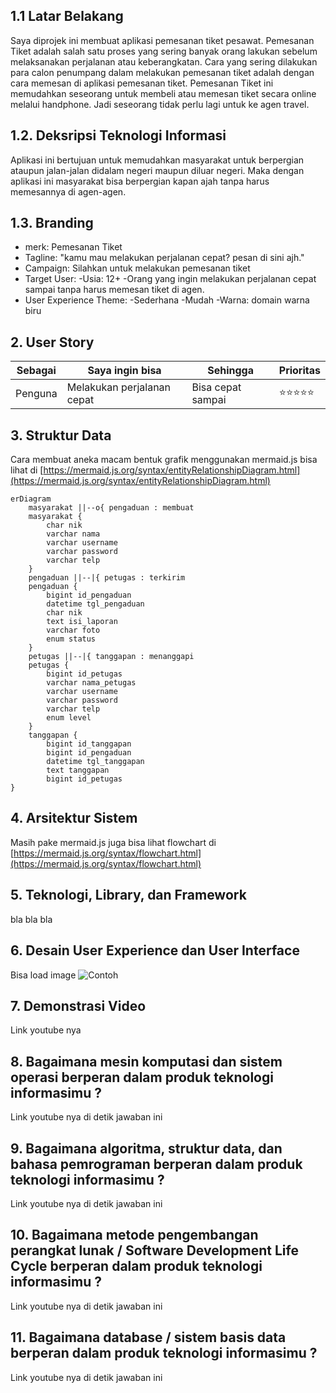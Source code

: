 ## 1.1 Latar Belakang

 Saya diprojek ini membuat aplikasi pemesanan tiket pesawat. Pemesanan Tiket adalah salah satu proses yang sering banyak orang lakukan sebelum melaksanakan perjalanan atau keberangkatan. Cara yang sering dilakukan para calon penumpang dalam melakukan pemesanan tiket adalah dengan cara memesan di aplikasi pemesanan tiket.
        Pemesanan Tiket ini memudahkan seseorang untuk membeli atau memesan tiket secara online melalui handphone. Jadi seseorang tidak perlu lagi untuk ke agen travel.

## 1.2. Deksripsi Teknologi Informasi

Aplikasi ini bertujuan untuk memudahkan masyarakat untuk berpergian ataupun jalan-jalan didalam negeri maupun diluar negeri. Maka dengan aplikasi ini masyarakat bisa berpergian kapan ajah tanpa harus memesannya di agen-agen.

## 1.3. Branding
 - merk: Pemesanan Tiket
 - Tagline: "kamu mau melakukan perjalanan cepat? pesan di sini ajh."
 - Campaign: Silahkan untuk melakukan pemesanan tiket
 - Target User:
    -Usia: 12+
    -Orang yang ingin melakukan perjalanan cepat sampai tanpa harus memesan tiket di agen.
 -  User Experience Theme:
    -Sederhana
    -Mudah
    -Warna: domain warna biru
    
## 2. User Story

Sebagai | Saya ingin bisa | Sehingga | Prioritas
---|---|---|---
Penguna | Melakukan perjalanan cepat | Bisa cepat sampai | ⭐⭐⭐⭐⭐

## 3. Struktur Data

Cara membuat aneka macam bentuk grafik menggunakan mermaid.js bisa lihat di [https://mermaid.js.org/syntax/entityRelationshipDiagram.html](https://mermaid.js.org/syntax/entityRelationshipDiagram.html) 

```mermaid
erDiagram
    masyarakat ||--o{ pengaduan : membuat
    masyarakat {
        char nik
        varchar nama
        varchar username
        varchar password
        varchar telp
    }
    pengaduan ||--|{ petugas : terkirim
    pengaduan {
        bigint id_pengaduan
        datetime tgl_pengaduan
        char nik
        text isi_laporan
        varchar foto
        enum status
    }
    petugas ||--|{ tanggapan : menanggapi
    petugas {
        bigint id_petugas
        varchar nama_petugas
        varchar username
        varchar password
        varchar telp
        enum level
    }
    tanggapan {
        bigint id_tanggapan
        bigint id_pengaduan
        datetime tgl_tanggapan
        text tanggapan
        bigint id_petugas
}
```

## 4. Arsitektur Sistem

Masih pake mermaid.js juga bisa lihat flowchart di [https://mermaid.js.org/syntax/flowchart.html](https://mermaid.js.org/syntax/flowchart.html)

## 5. Teknologi, Library, dan Framework

bla bla bla

## 6. Desain User Experience dan User Interface

Bisa load image 
![Contoh](https://fastly.picsum.photos/id/318/536/354.jpg?hmac=Ixy-wle80nudIR_cmnF1iY2y6rMUH7_9sk-BP1fTpM8)

## 7. Demonstrasi Video

Link youtube nya

## 8. Bagaimana mesin komputasi dan sistem operasi berperan dalam produk teknologi informasimu ?

Link youtube nya di detik jawaban ini

## 9. Bagaimana algoritma, struktur data, dan bahasa pemrograman berperan dalam produk teknologi informasimu ?

Link youtube nya di detik jawaban ini

## 10. Bagaimana metode pengembangan perangkat lunak / Software Development Life Cycle berperan dalam produk teknologi informasimu ?

Link youtube nya di detik jawaban ini

## 11. Bagaimana database / sistem basis data berperan dalam produk teknologi informasimu ?

Link youtube nya di detik jawaban ini
